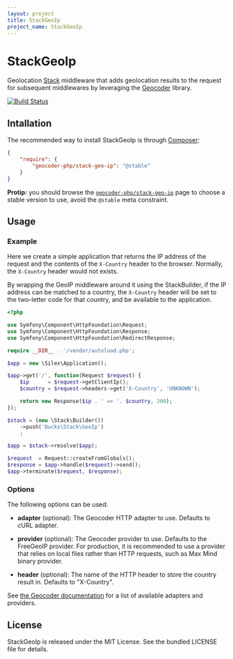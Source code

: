 ```yaml
---
layout: project
title: StackGeoIp
project_name: StackGeoIp
---
```


StackGeoIp
==========

Geolocation [Stack](http://stackphp.com/) middleware that adds geolocation
results to the request for subsequent middlewares by leveraging the
[Geocoder](http://geocoder-php.org/) library.

[![Build
Status](https://travis-ci.org/geocoder-php/StackGeoIp.png)](https://travis-ci.org/geocoder-php/StackGeoIp)


Intallation
-----------

The recommended way to install StackGeoIp is through
[Composer](http://getcomposer.org/):

``` json
{
    "require": {
        "geocoder-php/stack-geo-ip": "@stable"
    }
}
```

**Protip:** you should browse the
[`geocoder-php/stack-geo-ip`](https://packagist.org/packages/geocoder-php/stack-geo-ip)
page to choose a stable version to use, avoid the `@stable` meta
constraint.


Usage
-----

### Example

Here we create a simple application that returns the IP address of the
request and the contents of the `X-Country` header to the browser. Normally,
the `X-Country` header would not exists.

By wrapping the GeoIP middleware around it using the StackBuilder, if the
IP address can be matched to a country, the `X-Country` header will be set
to the two-letter code for that country, and be available to the application.

```php
<?php

use Symfony\Component\HttpFoundation\Request;
use Symfony\Component\HttpFoundation\Response;
use Symfony\Component\HttpFoundation\RedirectResponse;

require __DIR__ . '/vendor/autoload.php';

$app = new \Silex\Application();

$app->get('/', function(Request $request) {
    $ip      = $request->getClientIp();
    $country = $request->headers->get('X-Country', 'UNKNOWN');

    return new Response($ip . ' => '. $country, 200);
});

$stack = (new \Stack\Builder())
    ->push('Ducks\Stack\GeoIp')
    ;

$app = $stack->resolve($app);

$request  = Request::createFromGlobals();
$response = $app->handle($request)->send();
$app->terminate($request, $response);
```


### Options

The following options can be used:

* **adapter** (optional): The Geocoder HTTP adapter to use. Defaults
  to cURL adapter.

* **provider** (optional): The Geocoder provider to use. Defaults
  to the FreeGeoIP provider. For production, it is recommended to
  use a provider that relies on local files rather than HTTP
  requests, such as Max Mind binary provider.

* **header** (optional): The name of the HTTP header to store
  the country result in. Defaults to "X-Country".

See [the Geocoder documentation](http://geocoder-php.org/Geocoder/) for a list
of available adapters and providers.


License
-------

StackGeoIp is released under the MIT License. See the bundled LICENSE file for
details.
